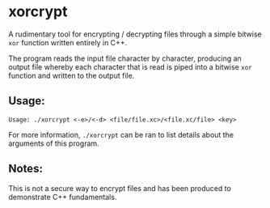 # xorcrypt

A rudimentary tool for encrypting / decrypting files through a simple bitwise `xor` function written entirely in C++.

The program reads the input file character by character, producing an output file whereby each character that is read is piped into a bitwise `xor` function and written to the output file.

## Usage:

`Usage: ./xorcrypt <-e>/<-d> <file/file.xc>/<file.xc/file> <key>`

For more information, `./xorcrypt` can be ran to list details about the arguments of this program.

## Notes:

This is not a secure way to encrypt files and has been produced to demonstrate C++ fundamentals.
